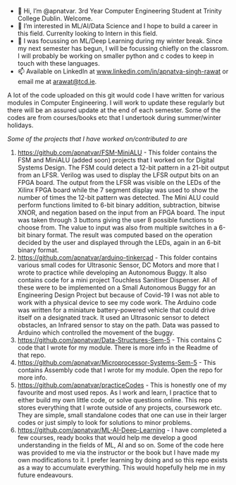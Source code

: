 - 👋 Hi, I’m @apnatvar. 3rd Year Computer Engineering Student at Trinity College Dublin. Welcome.
- 👀 I’m interested in ML/AI/Data Science and I hope to build a career in this field. Currenlty looking to Intern in this field.
- 🌱 I was focussing on ML/Deep Learning during my winter break. Since my next semester has begun, I will be focussing chiefly on the classrom. I will probably be working on smaller python and c codes to keep in touch with these languages. 
- 📫 Available on LinkedIn at www.linkedin.com/in/apnatva-singh-rawat or email me at arawat@tcd.ie. 

A lot of the code uploaded on this git would code I have written for various modules in Computer Engineering. I will work to update these regularly but 
there will be an assured update at the end of each semester. 
Some of the codes are from courses/books etc that I undertook during summer/winter holidays.

*Some of the projects that I have worked on/contributed to are* 

1. https://github.com/apnatvar/FSM-MiniALU - This folder contains the FSM and MiniALU (added soon) projects that I worked on for Digital Systems Design. The FSM could detect a 12-bit pattern in a 21-bit output from an LFSR. Verilog was used to display the LFSR output bits on an FPGA board. The output from the LFSR was visible on the LEDs of the Xilinx FPGA board while the 7 segment display was used to show the number of times the 12-bit pattern was detected. The Mini ALU could perform functions limited to 6-bit binary addition, subtraction, bitwise XNOR, and negation based on the input from an FPGA board. The input was taken through 3 buttons giving the user 8 possible functions to choose from. The value to input was also from multiple switches in a 6-bit binary format. The result was computed based on the operation decided by the user and displayed through the LEDs, again in an 6-bit binary format.
2. https://github.com/apnatvar/arduino-tinkercad - This folder contains various small codes for Ultrasonic Sensor, DC Motors and more that I wrote to practice while developing an Autonomous Buggy. It also contains code for a mini project Touchless Sanitiser Dispenser. All of these were to be implemented on a Small Autonomous Buggy for an Engineering Design Project but because of Covid-19 I was not able to work with a physical device to see my code work. The Arduino code was written for a miniature battery-powered vehicle that could drive itself on a designated track. It used an Ultrasonic sensor to detect obstacles, an Infrared sensor to stay on the path. Data was passed to Arduino which controlled the movement of the buggy.
3. https://github.com/apnatvar/Data-Structures-Sem-5 - This contains C code that I wrote for my module. There is more info in the Readme of that repo.
4. https://github.com/apnatvar/Microprocessor-Systems-Sem-5 - This contains Assembly code that I wrote for my module. Open the repo for more info.
5. https://github.com/apnatvar/practiceCodes - This is honestly one of my favourite and most used repos. As I work and learn, I practice that to either build my own little code, or solve questions online. This repo stores everything that I wrote outside of any projects, coursework etc. They are simple, small standalone codes that one can use in their larger codes or just simply to look for solutions to minor problems.
6. https://github.com/apnatvar/ML-AI-Deep-Learning - I have completed a few courses, ready books that would help me develop a good understanding in the fields of ML, AI and so on. Some of the code here was provided to me via the instructor or the book but I have made my own modifications to it. I prefer learning by doing and so this repo exists as a way to accumulate everything. This would hopefully help me in my future endeavours.
<!---
apnatvar/apnatvar is a ✨ special ✨ repository because its `README.md` (this file) appears on your GitHub profile.
You can click the Preview link to take a look at your changes.
--->
